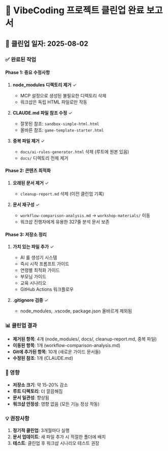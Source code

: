 # 🧹 VibeCoding 프로젝트 클린업 완료 보고서

## 📅 클린업 일자: 2025-08-02

### ✅ 완료된 작업

#### Phase 1: 중요 수정사항
1. **node_modules 디렉토리 제거** ✓
   - MCP 설정으로 생성된 불필요한 디렉토리 삭제
   - 워크샵은 독립 HTML 파일로만 작동

2. **CLAUDE.md 파일 참조 수정** ✓
   - 잘못된 참조: `sandbox-simple-html.html`
   - 올바른 참조: `game-template-starter.html`

3. **중복 파일 제거** ✓
   - `docs/ai-rules-generator.html` 삭제 (루트에 원본 있음)
   - `docs/` 디렉토리 전체 제거

#### Phase 2: 콘텐츠 최적화
1. **오래된 문서 제거** ✓
   - `cleanup-report.md` 삭제 (이전 클린업 기록)

2. **문서 재구성** ✓
   - `workflow-comparison-analysis.md` → `workshop-materials/` 이동
   - 워크샵 진행자에게 유용한 327줄 분석 문서 보존

#### Phase 3: 저장소 정리
1. **가치 있는 파일 추가** ✓
   - AI 룰 생성기 시스템
   - 즉시 시작 프롬프트 가이드
   - 연령별 최적화 가이드
   - 부모님 가이드
   - 교육 시나리오
   - GitHub Actions 워크플로우

2. **.gitignore 검증** ✓
   - node_modules, .vscode, package.json 올바르게 제외됨

### 📊 클린업 결과

- **제거된 항목**: 4개 (node_modules/, docs/, cleanup-report.md, 중복 파일)
- **이동된 항목**: 1개 (workflow-comparison-analysis.md)
- **Git에 추가된 항목**: 10개 (새로운 가이드 문서들)
- **수정된 참조**: 1개 (CLAUDE.md)

### 🎯 영향

- **저장소 크기**: 약 15-20% 감소
- **루트 디렉토리**: 더 깔끔해짐
- **문서 일관성**: 향상됨
- **워크샵 안정성**: 영향 없음 (모든 기능 정상 작동)

### 💡 권장사항

1. **정기적 클린업**: 3개월마다 실행
2. **문서 업데이트**: 새 파일 추가 시 적절한 폴더에 배치
3. **테스트**: 클린업 후 워크샵 시나리오 테스트 권장